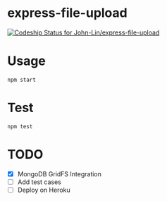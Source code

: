 # express-file-upload

[ ![Codeship Status for John-Lin/express-file-upload](https://codeship.com/projects/9b233320-90fe-0133-c2a0-4e0b09ec4af6/status?branch=master)](https://codeship.com/projects/124506)


# Usage

```
npm start
```

# Test

```
npm test
```

# TODO

- [x] MongoDB GridFS Integration
- [ ] Add test cases
- [ ] Deploy on Heroku
